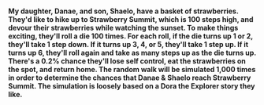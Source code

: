 #### My daughter, Danae, and son, Shaelo, have a basket of strawberries. They'd like to hike up to Strawberry Summit, which is 100 steps high, and devour their strawberries while watching the sunset. To make things exciting, they'll roll a die 100 times. For each roll, if the die turns up 1 or 2, they'll take 1 step down. If it turns up 3, 4, or 5, they'll take 1 step up. If it turns up 6, they'll roll again and take as many steps up as the die turns up. There's a 0.2% chance they'll lose self control, eat the strawberries on the spot, and return home. The random walk will be simulated 1,000 times in order to determine the chances that Danae & Shaelo reach Strawberry Summit. The simulation is loosely based on a Dora the Explorer story they like.
